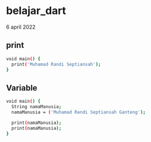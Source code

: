 # belajar_dart
6 april 2022

## print
```bash
void main() {
  print('Muhamad Randi Septiansah');
}
```

## Variable
```bash
void main() {
  String namaManusia;
  namaManusia = ('Muhamad Randi Septiansah Ganteng');

  print(namaManusia);
  print(namaManusia);
}
```
